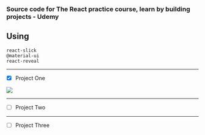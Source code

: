 ### Source code for The React practice course, learn by building projects - Udemy

## Using
`react-slick` <br />
`@material-ui` <br />
`react-reveal` <br />

---
- [x] Project One<br />

![](carrousel_02.gif)<br />

---
- [ ] Project Two<br />

---
- [ ] Project Three<br />


